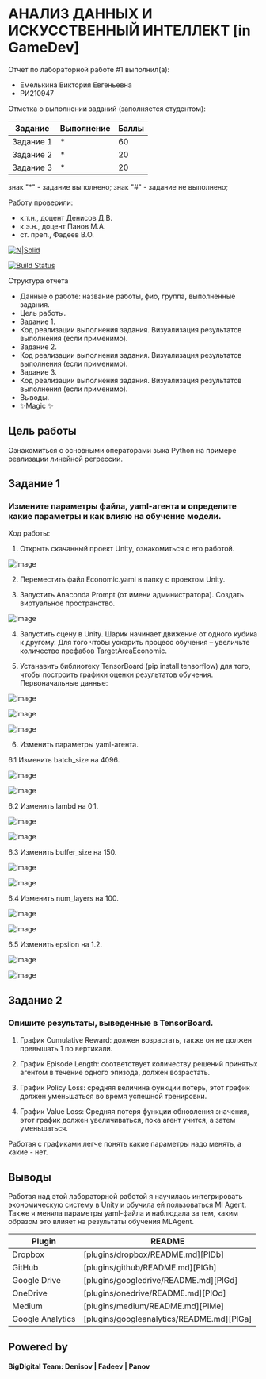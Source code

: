 # АНАЛИЗ ДАННЫХ И ИСКУССТВЕННЫЙ ИНТЕЛЛЕКТ [in GameDev]
Отчет по лабораторной работе #1 выполнил(а):
- Емелькина Виктория Евгеньевна
- РИ210947

Отметка о выполнении заданий (заполняется студентом):

| Задание | Выполнение | Баллы |
| ------ | ------ | ------ |
| Задание 1 | * | 60 |
| Задание 2 | * | 20 |
| Задание 3 | * | 20 |

знак "*" - задание выполнено; знак "#" - задание не выполнено;

Работу проверили:
- к.т.н., доцент Денисов Д.В.
- к.э.н., доцент Панов М.А.
- ст. преп., Фадеев В.О.

[![N|Solid](https://cldup.com/dTxpPi9lDf.thumb.png)](https://nodesource.com/products/nsolid)

[![Build Status](https://travis-ci.org/joemccann/dillinger.svg?branch=master)](https://travis-ci.org/joemccann/dillinger)

Структура отчета

- Данные о работе: название работы, фио, группа, выполненные задания.
- Цель работы.
- Задание 1.
- Код реализации выполнения задания. Визуализация результатов выполнения (если применимо).
- Задание 2.
- Код реализации выполнения задания. Визуализация результатов выполнения (если применимо).
- Задание 3.
- Код реализации выполнения задания. Визуализация результатов выполнения (если применимо).
- Выводы.
- ✨Magic ✨

## Цель работы
Ознакомиться с основными операторами зыка Python на примере реализации линейной регрессии.

## Задание 1
### Измените параметры файла, yaml-агента и определите какие параметры и как влияю на обучение модели.
Ход работы:

1. Открыть скачанный проект Unity, ознакомиться с его работой.

![image](https://user-images.githubusercontent.com/94571271/205281789-bc9f6595-9a03-40f9-9e0c-0344607ff778.png)

2. Переместить файл Economic.yaml в папку с проектом Unity.

3. Запустить Anaconda Prompt (от имени администратора). Создать виртуальное пространство.

![image](https://user-images.githubusercontent.com/94571271/205282222-cafb4b3e-e8a5-4f02-9d3c-1971a417fe82.png)

4. Запустить сцену в Unity. Шарик начинает движение от одного кубика к другому. Для того чтобы ускорить процесс обучения – увеличьте количество префабов TargetAreaEconomiс.

5. Устанавить библиотеку TensorBoard (pip install tensorflow) для того, чтобы построить графики оценки результатов обучения. 
Первоначальные данные:

![image](https://user-images.githubusercontent.com/94571271/205282851-22618f07-33cf-4659-8e53-d049e851636b.png)

![image](https://user-images.githubusercontent.com/94571271/205282966-02174957-3ff5-4278-99b8-4587c4142350.png)

![image](https://user-images.githubusercontent.com/94571271/205283048-ad915ca3-4a08-420b-8b29-044668456fd2.png)

6. Изменить параметры yaml-агента.

6.1 Изменить batch_size на 4096.

![image](https://user-images.githubusercontent.com/94571271/205283918-84d69f95-436f-440e-ab98-94be7c027427.png)

![image](https://user-images.githubusercontent.com/94571271/205283969-4bf095cf-6549-475c-a33f-49b174f51815.png)

6.2 Изменить lambd на 0.1.

![image](https://user-images.githubusercontent.com/94571271/205284098-8c01f91e-68cc-4231-bbcd-2c13775bb88c.png)

![image](https://user-images.githubusercontent.com/94571271/205284130-e5e9d048-33d1-43a6-82f5-7d677b900b60.png)

6.3 Изменить buffer_size на 150.

![image](https://user-images.githubusercontent.com/94571271/205284241-764a83b4-6f1b-47d2-8878-f10a63ec24a5.png)

![image](https://user-images.githubusercontent.com/94571271/205284269-b1bc9239-d7c2-4b2f-9663-5efc569363c8.png)

6.4 Изменить num_layers на 100.

![image](https://user-images.githubusercontent.com/94571271/205284421-7567a03b-a583-4022-af7d-9f7a0eab1abd.png)

![image](https://user-images.githubusercontent.com/94571271/205284463-fc1e918a-d109-4a04-b25b-037934df0476.png)

6.5 Изменить epsilon на 1.2.

![image](https://user-images.githubusercontent.com/94571271/205285024-a79aa136-49a6-43a3-bf51-4fdac32167ef.png)

![image](https://user-images.githubusercontent.com/94571271/205285063-72a7f399-7b96-4679-a593-465229cbe5c7.png)

## Задание 2
### Опишите результаты, выведенные в TensorBoard.

1. График Cumulative Reward: должен возрастать, также он не должен превышать 1 по вертикали.

2. График Episode Length: соответствует количеству решений принятых агентом в течение одного эпизода, должен возрастать.

3. График Policy Loss: средняя величина функции потерь, этот график должен уменьшаться во время успешной тренировки.

4. График Value Loss: Средняя потеря функции обновления значения, этот график должен увеличиваться, пока агент учится, а затем уменьшаться.

Работая с графиками легче понять какие параметры надо менять, а какие - нет.

## Выводы

Работая над этой лабораторной работой я научилась интегрировать экономическую систему в Unity и обучила ей пользоваться Ml Agent. Также я меняла параметры yaml-файла и наблюдала за тем, каким образом это влияет на результаты обучения MLAgent.

| Plugin | README |
| ------ | ------ |
| Dropbox | [plugins/dropbox/README.md][PlDb] |
| GitHub | [plugins/github/README.md][PlGh] |
| Google Drive | [plugins/googledrive/README.md][PlGd] |
| OneDrive | [plugins/onedrive/README.md][PlOd] |
| Medium | [plugins/medium/README.md][PlMe] |
| Google Analytics | [plugins/googleanalytics/README.md][PlGa] |

## Powered by

**BigDigital Team: Denisov | Fadeev | Panov**
